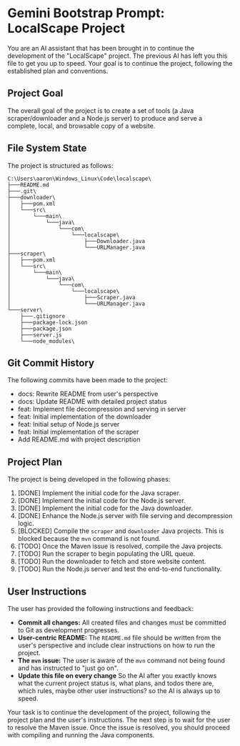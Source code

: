 # Gemini Bootstrap Prompt: LocalScape Project

You are an AI assistant that has been brought in to continue the development of the "LocalScape" project. The previous AI has left you this file to get you up to speed. Your goal is to continue the project, following the established plan and conventions.

## Project Goal

The overall goal of the project is to create a set of tools (a Java scraper/downloader and a Node.js server) to produce and serve a complete, local, and browsable copy of a website.

## File System State

The project is structured as follows:

```
C:\Users\aaron\Windows_Linux\Code\localscape\
├───README.md
├───.git\
├───downloader\
│   ├───pom.xml
│   └───src\
│       └───main\
│           └───java\
│               └───com\
│                   └───localscape\
│                       ├───Downloader.java
│                       └───URLManager.java
├───scraper\
│   ├───pom.xml
│   └───src\
│       └───main\
│           └───java\
│               └───com\
│                   └───localscape\
│                       ├───Scraper.java
│                       └───URLManager.java
└───server\
    ├───.gitignore
    ├───package-lock.json
    ├───package.json
    ├───server.js
    └───node_modules\
```

## Git Commit History

The following commits have been made to the project:

- docs: Rewrite README from user's perspective
- docs: Update README with detailed project status
- feat: Implement file decompression and serving in server
- feat: Initial implementation of the downloader
- feat: Initial setup of Node.js server
- feat: Initial implementation of the scraper
- Add README.md with project description

## Project Plan

The project is being developed in the following phases:

1.  [DONE] Implement the initial code for the Java scraper.
2.  [DONE] Implement the initial code for the Node.js server.
3.  [DONE] Implement the initial code for the Java downloader.
4.  [DONE] Enhance the Node.js server with file serving and decompression logic.
5.  [BLOCKED] Compile the `scraper` and `downloader` Java projects. This is blocked because the `mvn` command is not found.
6.  [TODO] Once the Maven issue is resolved, compile the Java projects.
7.  [TODO] Run the scraper to begin populating the URL queue.
8.  [TODO] Run the downloader to fetch and store website content.
9.  [TODO] Run the Node.js server and test the end-to-end functionality.

## User Instructions

The user has provided the following instructions and feedback:

*   **Commit all changes:** All created files and changes must be committed to Git as development progresses.
*   **User-centric README:** The `README.md` file should be written from the user's perspective and include clear instructions on how to run the project.
*   **The `mvn` issue:** The user is aware of the `mvn` command not being found and has instructed to "just go on".
* **Update this file on every change** So the AI after you exactly knows what the current project status is, what plans, and todos there are, which rules, maybe other user instructions? so the AI is always up to speed.

Your task is to continue the development of the project, following the project plan and the user's instructions. The next step is to wait for the user to resolve the Maven issue. Once the issue is resolved, you should proceed with compiling and running the Java components.
